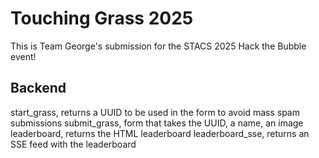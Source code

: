 # Touching Grass 2025
This is Team George's submission for the STACS 2025 Hack the Bubble event!

## Backend
start_grass, returns a UUID to be used in the form to avoid mass spam submissions
submit_grass, form that takes the UUID, a name, an image
leaderboard, returns the HTML leaderboard
leaderboard_sse, returns an SSE feed with the leaderboard
